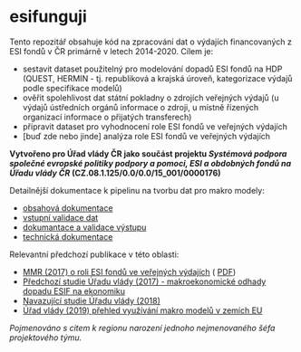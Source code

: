 esifunguji
================

<!-- README.md is generated from README.Rmd. Please edit that file -->
<!-- badges: start -->
<!-- badges: end -->

Tento repozitář obsahuje kód na zpracování dat o výdajích financovaných
z ESI fondů v ČR primárně v letech 2014-2020. Cílem je:

-   sestavit dataset použitelný pro modelování dopadů ESI fondů na HDP
    (QUEST, HERMIN - tj. republiková a krajská úroveň, kategorizace
    výdajů podle specifikace modelů)
-   ověřit spolehlivost dat státní pokladny o zdrojích veřejných výdajů
    (u výdajů ústředních orgánů informace o zdroji, u místně řízených
    organizací informace o přijatých transferech)
-   připravit dataset pro vyhodnocení role ESI fondů ve veřejných
    výdajích
-   \[buď zde nebo jinde\] analýza role ESI fondů ve veřejných výdajích

**Vytvořeno pro Úřad vlády ČR jako součást projektu *Systémová podpora
společné evropské politiky podpory a pomoci, ESI a obdobných fondů na
Úřadu vlády ČR* (CZ.08.1.125/0.0/0.0/15_001/0000176)**

Detailnější dokumentace k pipelinu na tvorbu dat pro makro modely:

-   [obsahová dokumentace](s_doc.html)
-   [vstupní validace dat](s_inputchecks.html)
-   [dokumantace a validace výstupu](s_output.html)
-   [technická dokumentace](dev.html)

Relevantní předchozí publikace v této oblasti:

-   [MMR (2017) o roli ESI fondů ve veřejných
    výdajích](https://dotaceeu.cz/cs/evropske-fondy-v-cr/narodni-organ-pro-koordinaci/evaluace/knihovna-evaluaci/verejne-vydaje-a-fondy-eu-2007%e2%80%932015)
    (
    [PDF](https://dotaceeu.cz/Dotace/media/SF/NOK/Evaluace/Evalua%c4%8dn%c3%ad%20knihovna/2017/Adicionalita/Verejne-vydaje-a-fondy-EU-final-public_1.pdf))
-   [Předchozí studie Úřadu vlády (2017) - makroekonomické odhady dopadu
    ESIF na
    ekonomiku](https://www.vlada.cz/assets/evropske-zalezitosti/analyzy-EU/171204_Dopad_ESI_fondu_na_hospodarsky_rust_CR_final.pdf)
-   [Navazující studie Úřadu
    vlády (2018)](https://www.vlada.cz/assets/evropske-zalezitosti/analyzy-EU/Dopad-ESI-fondu-na-hospodarstvi-CR.pdf)
-   [Úřad vlády (2019) přehled využívání makro modelů v zemích
    EU](https://www.vlada.cz/assets/evropske-zalezitosti/aktualne/Vyuzivani-makroevaluaci-a-makroekonomickych-modelu-clenskymi-staty-EU.pdf)

*Pojmenováno s citem k regionu narození jednoho nejmenovaného šéfa
projektového týmu.*
